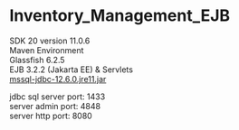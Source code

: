# Inventory_Management_EJB
SDK 20 version 11.0.6  
Maven Environment  
Glassfish 6.2.5  
EJB 3.2.2 (Jakarta EE) & Servlets  
[mssql-jdbc-12.6.0.jre11.jar](https://learn.microsoft.com/vi-vn/sql/connect/jdbc/download-microsoft-jdbc-driver-for-sql-server?view=sql-server-ver16)  

jdbc sql server port: 1433  
server admin port: 4848  
server http port: 8080  

